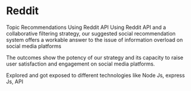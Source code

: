 # Reddit
Topic Recommendations Using Reddit API
Using Reddit API and a collaborative filtering strategy, our suggested social recommendation system offers a workable answer to the issue of information overload on social media platforms 

The outcomes show the potency of our strategy and its capacity to raise user satisfaction and engagement on social media platforms.

 Explored and got exposed to different technologies like Node Js, express Js, API
